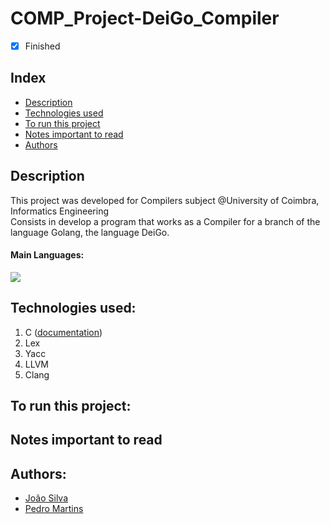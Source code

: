 # COMP_Project-DeiGo_Compiler
- [x] Finished

## Index
- [Description](#description)
- [Technologies used](#technologies-used)
- [To run this project](#to-run-this-project)
- [Notes important to read](#notes-important-to-read)
- [Authors](#authors)

## Description
This project was developed for Compilers subject @University of Coimbra, Informatics Engineering <br>
Consists in develop a program that works as a Compiler for a branch of the language Golang, the language DeiGo. 

#### Main Languages:
![](https://img.shields.io/badge/-C-333333?style=flat&logo=C%2B%2B&logoColor=5459E2) 

## Technologies used:
1. C ([documentation](https://devdocs.io/c/))
2. Lex
3. Yacc
4. LLVM
5. Clang

## To run this project:

## Notes important to read

## Authors:
- [João Silva](https://github.com/ikikara)
- [Pedro Martins](https://github.com/PedroMartinsUC)
